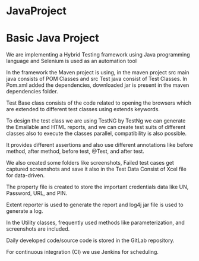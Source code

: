 # JavaProject
# Basic Java Project

We are implementing a Hybrid Testing framework using Java programming language and Selenium is used as an automation tool

In the framework the Maven project is using, in the maven project src main java consists of POM
Classes and src Test java consist of Test Classes. In Pom.xml added the dependencies,
downloaded jar is present in the maven dependencies folder.

Test Base class consists of the code related to opening the browsers which are extended to different test classes using extends keywords.

To design the test class we are using TestNG by TestNg we can generate the Emailable and HTML reports, and we can create test suits of different classes also to execute the classes parallel, compatibility is also possible.

It provides different assertions and also use different annotations like before method, after method, before test, @Test, and after test.

We also created some folders like screenshots, Failed test cases get captured screenshots and save it also in the Test Data Consist of Xcel file for data-driven.

The property file is created to store the important credentials data like UN, Password, URL, and PIN.

Extent reporter is used to generate the report and log4j jar file is used to generate a log.

In the Utility classes, frequently used methods like parameterization, and screenshots are included.

Daily developed code/source code is stored in the GitLab repository.

For continuous integration (CI) we use Jenkins for scheduling.

